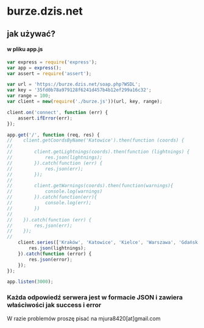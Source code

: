 # burze.dzis.net
## jak używać?
#### w pliku app.js
```javascript
var express = require('express');
var app = express();
var assert = require('assert');

var url = 'https://burze.dzis.net/soap.php?WSDL';
var key = '35fd0b78a979128f6241d457b4b12ef299a16c32';
var range = 100;
var client = new(require('./burze.js'))(url, key, range);

client.on('connect', function (err) {
    assert.ifError(err);
});

app.get('/', function (req, res) {
//    client.getCoordsByName('Katowice').then(function (coords) {
//        
//        client.getLightnings(coords).then(function (lightnings) {
//            res.json(lightnings);
//        }).catch(function (err) {
//            res.json(err);
//        });
//        
//        client.getWarnings(coords).then(function(warnings){
//            console.log(warnings)
//        }).catch(function(err){
//            console.log(err);
//        })
//        
//    }).catch(function (err) {
//        res.json(err);
//    });
//    
    client.series(['Kraków', 'Katowice', 'Kielce', 'Warszawa', 'Gdańsk']).then(function (lightnings) { // built-in method client.getLightnings()
        res.json(lightnings);
    }).catch(function (error) {
        res.json(error);
    });
});

app.listen(3000);
```

### Każda odpowiedź serwera jest w formacie JSON i zawiera właściwości jak success i error

W razie problemów proszę pisać na mjura8420[at]gmail.com